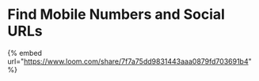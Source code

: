 # Find Mobile Numbers and Social URLs

{% embed url="https://www.loom.com/share/7f7a75dd9831443aaa0879fd703691b4" %}
